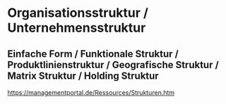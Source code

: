 # Organisationsstruktur / Unternehmensstruktur

## Einfache Form / Funktionale Struktur / Produktlinienstruktur / Geografische Struktur / Matrix Struktur / Holding Struktur

https://managementportal.de/Ressources/Strukturen.htm